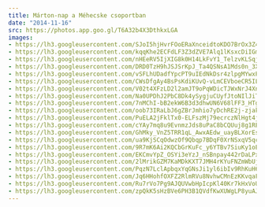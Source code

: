 ```yaml
---
title: Márton-nap a Méhecske csoportban
date: "2014-11-16"
src: https://photos.app.goo.gl/T6A32b4X3DthkxLGA
images:
- https://lh3.googleusercontent.com/SJoI5hjHvrFOoERaXnceidtoKDO7BrOx3Z4y9zdCwnb1UgMNQIxomkRUcNXtS9rj_L66fUrEdtAkAEwxq-Ic17g9hOS356kfeFKairKoHjQroJwQIFI7KFYBD9w7jtD8YsxZplE8ZQ
- https://lh3.googleusercontent.com/kqqKhe2ECFdLF3Z3dZVE7Alq1lKsxcDiIGmQxHAsZgO_qsXu5rbrninGGA0jDlEX94lqHg3R7Kunic7QlAl9dgCgp1iHUKOYsticvYWDsfVGDY_5O5z_U4kBzDSCB098HS-7LQ2g0w
- https://lh3.googleusercontent.com/nHEeRV5IjXIG8k0H14LkFvY1_TelzvKLSqj-ait_zl8Br2aFg0PPMmZwb_cmG1nkfrblDuTHbXvxeoNfPPZ7YIox2QI7q33QGbEW2ImIzZBTZsVGgIOj76fPlxgOsmBCoAi4gyOi4g
- https://lh3.googleusercontent.com/DRD0TzH9hJSJSrKpJ_Ta4QSNsA1Mds0n_3XioRprFSRmnw4iM23QRvunQPcKdA-yUl0Uzakk1QgWCQxr_IWHkaVd_KbY79b6pMhnk3RvQ7IzUTCPGMRNoutjeKDzcNwdGMwqnJO9CQ
- https://lh3.googleusercontent.com/vSFLhUDadfYpcPT9uIEdNkDsr4zlpgMYwxPHi4NH38N6hgo3hXGkE3_SR9IsKYciMbRxVO9dwXy2Yw6mExCSPXN1ddfi_FqWnS4XLzBEvn2oHK2VKf6zYsw5aWYKXmFZO6GHYyVLcQ
- https://lh3.googleusercontent.com/CWsDfgAy4BsPsKdiKUvQ-vLmCEVboeCR5ILyxrM2nVVtGF6jIjLx8CbnnTnfNBY7R9lgTtrHoqq9hmtBjzuvsbDqM-e2atXjkLeVVUPypb5-mBSBznewmHbrZfNgOEDC8ZZ0wsaPMw
- https://lh3.googleusercontent.com/V02t4XFzLD2l2amJT9oPqWDicTJWxNrJ4Xn91j4uNZgwIY5az4ZGq9xDqnXXrEEzPvX5-BRMnmbkYIiXl16pcV1iI2xCoC4aghEWDqoLvGqjPgLRJmxRUrtJ9Je_0UgiFuqqSJKpqw
- https://lh3.googleusercontent.com/Na0UPDhJ2PbC8Dk4ySygjuCUyfJtoNIlJiTQ1Y_Ow3XkDwqFxl1iKaof1tJG4pgJdgJ27vj0-GF7R2EgsgBzjcBra6dGt3x6ZTq6omiMWYvmVNdSQ71sgUs8rb0v-xF-zUr_2Yu_mw
- https://lh3.googleusercontent.com/7nMChI-bB2ekW6B3d3dhwUN6V68lFF3_HTgkHQ5aDQV_CiXnXTeIFfp_4FAD9Zmq6BZOpPm51eJ884pDsQmr4KE8wuMpK27m-H_8e0_cdf9h9qYXOpNgEsmbGL0bnvHJuYzST55iMQ
- https://lh3.googleusercontent.com/oob73IRaLbJ6gZBrJmhio7yDchRE2j-zjakV4MQL2cCRjanBltHAkvJk-9Gx4Pf7Foa66aAx5lPEJCxsnOXFiUjWU8GE3z4EyNxtCcVRN2DnuvhcPHOv0Xgyk82ZSoKH-9Bk492b6Q
- https://lh3.googleusercontent.com/PuELA2jFklTx0-ELFszMj79ecrczNlHgt4j5bq50LgmMqNP8Hf6j2ovy71ocUmS8t0_RaGFHKKgUPlt0Vsp-dDRBJKDlE8f9uK7veLGSHGgbscc6XF5ZLORYiwAPJl3ebRrctzuQxQ
- https://lh3.googleusercontent.com/cYAy7mq8u9EvnmzJds8uPaC8bCQUuj8g1RE0DmhrFWpvbHJij83O8ytRu6kDRtGQcV8hIlrfjpSYWYXmWKhncs5QXaE9E2VbzC-E-HReNtVjROM0sWoldtFQww-5Tacr7yzQqJOgew
- https://lh3.googleusercontent.com/GhMky_VnZ5TRR1qL_AwxAEdw_uayBLXorEsHAax9n5K584n1Y_yB1VSQCBYLG7mWXBOqhkBcbWvcF1nNt5F8jQXXtDwHbpCThPFAICp7-8HjX47M8jStO5oWuJyjSVXSvCgyvv8UMg
- https://lh3.googleusercontent.com/ua9KjSCqOdwzOf9Qbqp7BDqF0XrNSxqV5qcCA9ypvB8Bf0wFNVZyn0NYsRqJj8Fn_VZPmnCIAzedJ4SZio1PYo66btwdg6R-qCSBPbu26JI9WGv5PmvFcPYvuMyvI2Q6sN4BknuzbA
- https://lh3.googleusercontent.com/9R7mK6Ai2KQCbGrKuFc_y6YTBv7SiuKy1oEMcXoNcHviWNYqDW6CzzjfYXxvvvQcgTrGtdtFuJ_mkk9enXmUbZmrFgR_fYLEdivzivdM6pym3UeMwUw4VtZCsj8sVOGxS-AZSamXKw
- https://lh3.googleusercontent.com/EKCmvYpZ_OSYi3eYzJ_nSBnpay442rDaLPxSEyEuX6T_T0L4_RYOWdP4MkUdoS_5FmdYSEEWYOzVeeRWvYJgiEHhcNqVjCC2d0q09jW4Ch9IEg5xZau0xhKgze9VJKnkiJ1Fb5M3sw
- https://lh3.googleusercontent.com/2lMrikGZM7KaMDkKXT7JMH4rKYuFNZmWbUj6H889RGX1f3f44cAMiP5BEY6X-AJ8C8-FV2vHsN2TFjAIJ4SxmIXQRZEP45ApF_exEQLflAF4bUvF4SyqIpHmgjhAv1iNCXi7v815fg
- https://lh3.googleusercontent.com/PqzN7LclApbqxYqGNsJi1yl6ibIv9RhKuH6pUHI9g5slI3Q2oQ0XJtDkoRP2iS5v8KJbwjU4-Hem422SIIKx8aA6PBu7xM4uc8miF9aUvLKyEiUFRV20MBVCX835hsgGvYx3E0WMig
- https://lh3.googleusercontent.com/Jq6HHohfOXFZ2RlmRVu8NvhwCMnEzKKvqaF4BwknddC-7sDz6a21CfXjH9jy3Jos9XPBDcJLtTfbEgo0nXPCyQObPOSx2EocBgy0re7vwbvfu5uyDBmvK8_0-H7gq2HFJ1ruuSlmMg
- https://lh3.googleusercontent.com/Ru7rVo7Pg9AJQUVwbHpIcpKl40Kr7kHxVoUi_LpGGeZiA0n6syrRk-_GPDoz1Fvu3VNWN8UAjG3KnMeiOHby2YWXVuvJqnB0aqFovMBGfR32W96C_ScjINwclzZkWUyAcdfZozQLyg
- https://lh3.googleusercontent.com/zpQkK5sHzBVe6PH3B1QVdfKwXUWgLP8yuAJ3x5f2WaGa0pYZrtSFhoj7AZYfGC6hl02oJbZsuX2DanM5O6J0iA29K3SFMTztcpvdylo-dpHd8CuTSeYG2K9edKnXFZali9hlwZZdQA
---
```

